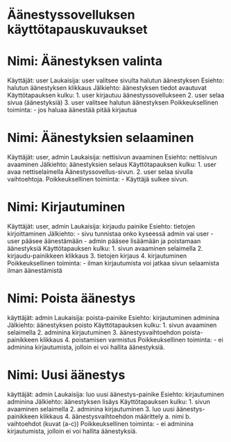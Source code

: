 # Äänestyssovelluksen käyttötapauskuvaukset #

# Nimi: Äänestyksen valinta
Käyttäjät: user
Laukaisija: user valitsee sivulta halutun äänestyksen
Esiehto: halutun äänestyksen klikkaus
Jälkiehto: äänestyksen tiedot avautuvat
Käyttötapauksen kulku:
    1. user kirjautuu äänestyssovellukseen
    2. user selaa sivua (äänestyksiä)
    3. user valitsee halutun äänestyksen
Poikkeuksellinen toiminta: 
    - jos haluaa äänestää pitää kirjautua

# Nimi: Äänestyksien selaaminen
Käyttäjät: user, admin
Laukaisija: nettisivun avaaminen
Esiehto: nettisivun avaaminen
Jälkiehto: äänestyksien selaus
Käyttötapauksen kulku:
    1. user avaa nettiselaimella Äänestyssovellus-sivun.
    2. user selaa sivulla vaihtoehtoja.
Poikkeuksellinen toiminta:
    - Käyttäjä sulkee sivun.

# Nimi: Kirjautuminen
Käyttäjät: user, admin
Laukaisija: kirjaudu painike
Esiehto: tietojen kirjoittaminen
Jälkiehto: 
    - sivu tunnistaa onko kyseessä admin vai user
    - user pääsee äänestämään
    - admin pääsee lisäämään ja poistamaan äänestyksiä
Käyttötapauksen kulku:
    1. sivun avaaminen selaimella
    2. kirjaudu-painikkeen klikkaus
    3. tietojen kirjaus
    4. kirjautuminen
Poikkeuksellinen toiminta:
    - ilman kirjautumista voi jatkaa sivun selaamista ilman äänestämistä

# Nimi: Poista äänestys
käyttäjät: admin
Laukaisija: poista-painike
Esiehto: kirjautuminen adminina
Jälkiehto: äänestyksen poisto
Käyttötapauksen kulku:
    1. sivun avaaminen selaimella
    2. adminina kirjautuminen
    3. äänestysvaihtoehdon poista-painikkeen klikkaus
    4. poistamisen varmistus
Poikkeuksellinen toiminta:
    - ei adminina kirjautumista, jolloin ei voi hallita äänestyksiä.

# Nimi: Uusi äänestys
käyttäjät: admin
Laukaisija: luo uusi äänestys-painike
Esiehto: kirjautuminen adminina
Jälkiehto: äänestyksen lisäys
Käyttötapauksen kulku:
    1. sivun avaaminen selaimella
    2. adminina kirjautuminen
    3. luo uusi äänestys-painikkeen klikkaus
    4. äänestysvaihtoehdon määrittely
       a. nimi
       b. vaihtoehdot (kuvat (a-c))
Poikkeuksellinen toiminta:
    - ei adminina kirjautumista, jolloin ei voi hallita äänestyksiä.